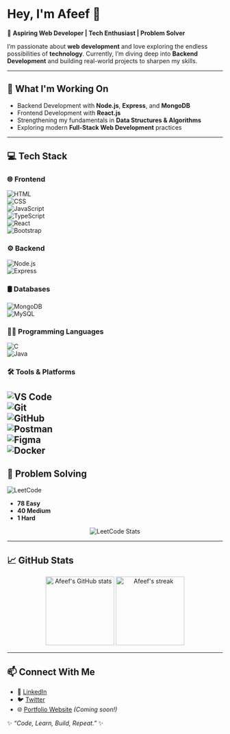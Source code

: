 # Hey, I'm Afeef 👋  

🚀 **Aspiring Web Developer | Tech Enthusiast | Problem Solver**  

I’m passionate about **web development** and love exploring the endless possibilities of **technology**. Currently, I’m diving deep into **Backend Development** and building real-world projects to sharpen my skills.  

---

## 🌱 What I'm Working On  
- Backend Development with **Node.js**, **Express**, and **MongoDB**
- Frontend Development with **React.js**  
- Strengthening my fundamentals in **Data Structures & Algorithms**  
- Exploring modern **Full-Stack Web Development** practices  

---
## 💻 Tech Stack  

### 🌐 Frontend  
![HTML](https://img.shields.io/badge/HTML5-E34F26?logo=html5&logoColor=white)  
![CSS](https://img.shields.io/badge/CSS3-1572B6?logo=css3&logoColor=white)  
![JavaScript](https://img.shields.io/badge/JavaScript-F7DF1E?logo=javascript&logoColor=black)  
![TypeScript](https://img.shields.io/badge/TypeScript-3178C6?logo=typescript&logoColor=white)  
![React](https://img.shields.io/badge/React-20232A?logo=react&logoColor=61DAFB)  
![Bootstrap](https://img.shields.io/badge/Bootstrap-7952B3?logo=bootstrap&logoColor=white)  

### ⚙️ Backend  
![Node.js](https://img.shields.io/badge/Node.js-339933?logo=node.js&logoColor=white)  
![Express](https://img.shields.io/badge/Express-000000?logo=express&logoColor=white)  

### 🛢 Databases  
![MongoDB](https://img.shields.io/badge/MongoDB-4EA94B?logo=mongodb&logoColor=white)  
![MySQL](https://img.shields.io/badge/MySQL-4479A1?logo=mysql&logoColor=white)  

### 👨‍💻 Programming Languages  
![C](https://img.shields.io/badge/C-00599C?logo=c&logoColor=white)  
![Java](https://img.shields.io/badge/Java-007396?logo=java&logoColor=white)  

### 🛠 Tools & Platforms  
![VS Code](https://img.shields.io/badge/VS%20Code-007ACC?logo=visual-studio-code&logoColor=white)  
![Git](https://img.shields.io/badge/Git-F05032?logo=git&logoColor=white)  
![GitHub](https://img.shields.io/badge/GitHub-181717?logo=github&logoColor=white)  
![Postman](https://img.shields.io/badge/Postman-FF6C37?logo=postman&logoColor=white)  
![Figma](https://img.shields.io/badge/Figma-F24E1E?logo=figma&logoColor=white)  
![Docker](https://img.shields.io/badge/Docker-2496ED?logo=docker&logoColor=white)  
---

## 🧩 Problem Solving  

![LeetCode](https://img.shields.io/badge/LeetCode-FFA116?logo=leetcode&logoColor=white)  

- **78 Easy**  
- **40 Medium**  
- **1 Hard**  

<p align="center">
  <img src="https://leetcard.jacoblin.cool/AfeefBasheer?theme=dark&font=Baloo%202&ext=contest" alt="LeetCode Stats"/>
</p>

---

## 📈 GitHub Stats  

<p align="center">
  <img src="https://github-readme-stats.vercel.app/api?username=AfeefBasheer&show_icons=true&theme=radical" alt="Afeef's GitHub stats" height="160"/>
  <img src="https://github-readme-streak-stats.herokuapp.com/?user=AfeefBasheer&theme=radical" alt="Afeef's streak" height="160"/>
</p>

---

## 📫 Connect With Me  

- 💼 [LinkedIn](https://www.linkedin.com/)  
- 🐦 [Twitter](https://twitter.com/)  
- 🌐 [Portfolio Website](https://) *(Coming soon!)*  

✨ *“Code, Learn, Build, Repeat.”* ✨
